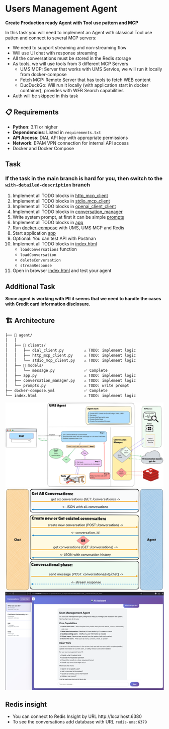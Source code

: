 # Users Management Agent

**Create Production ready Agent with Tool use pattern and MCP**

In this task you will need to implement an Agent with classical Tool use patten and connect to several MCP servers:
- We need to support streaming and non-streaming flow
- Will use UI chat with response streaming
- All the conversations must be stored in the Redis storage
- As tools, we will use tools from 3 different MCP Servers
    - UMS MCP: Server that works with UMS Service, we will run it locally from docker-compose
    - Fetch MCP: Remote Server that has tools to fetch WEB content
    - DucDuckGo: Will run it locally (with application start in docker container), provides with WEB Search capabilities
- Auth will be skipped in this task

## 📋 Requirements

- **Python**: 3.11 or higher
- **Dependencies**: Listed in `requirements.txt`
- **API Access**: DIAL API key with appropriate permissions
- **Network**: EPAM VPN connection for internal API access
- Docker and Docker Compose

## Task

### If the task in the main branch is hard for you, then switch to the `with-detailed-description` branch

1. Implement all TODO blocks in [http_mcp_client](agent/clients/http_mcp_client.py)
2. Implement all TODO blocks in [stdio_mcp_client](agent/clients/stdio_mcp_client.py)
3. Implement all TODO blocks in [openai_client_client](agent/clients/openai_client.py)
4. Implement all TODO blocks in [conversation_manager](agent/conversation_manager.py)
5. Write system prompt, at first it can be simple [prompts](agent/prompts.py)
6. Implement all TODO blocks in [app](agent/app.py)
7. Run [docker-compose](docker-compose.yml) with UMS, UMS MCP and Redis
8. Start application [app](agent/app.py)
9. Optional: You can test API with Postman
10. Implement all TODO blocks in [index.html](index.html)
    - `loadConversations` function
    - `loadConversation`
    - `deleteConversation`
    - `streamResponse`
11. Open in browser [index.html](index.html) and test your agent

## Additional Task

**Since agent is working with PII it seems that we need to handle the cases with Credit card information disclosure.**

## 🏗️ Architecture

```
├── 📂 agent/
│   │
│   ├── 📂 clients/
│   │   ├── dial_client.py         ⚠️ TODO: implement logic
│   │   ├── http_mcp_client.py     ⚠️ TODO: implement logic
│   │   └── stdio_mcp_client.py    ⚠️ TODO: implement logic
│   ├── 📂 models/
│   │   └── message.py             ✅ Complete
│   ├── app.py                     ⚠️ TODO: implement logic
│   ├── conversation_manager.py    ⚠️ TODO: implement logic
│   └── prompts.py                 ⚠️ TODO: write prompt
├── docker-compose.yml             ✅ Complete
└── index.html                     ⚠️ TODO: implement logic
```

<img src="/flow_diagrams/general_flow.png" alt="General Flow Diagram" />

<img src="/flow_diagrams/chat-agent_communication_flow.png" alt="Communication Flow" />

<img src="/flow_diagrams/ui-chat.png" alt="UI Chat" />

## Redis insight

- You can connect to Redis Insight by URL http://localhost:6380
- To see the conversations add database with URL `redis-ums:6379`